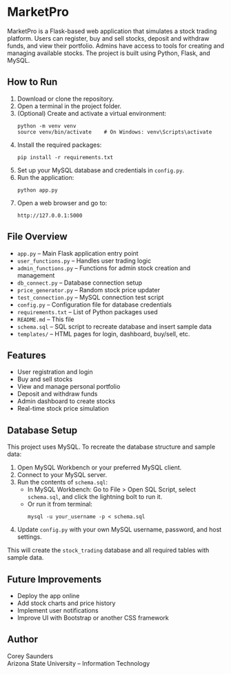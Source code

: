 # MarketPro

MarketPro is a Flask-based web application that simulates a stock trading platform. Users can register, buy and sell stocks, deposit and withdraw funds, and view their portfolio. Admins have access to tools for creating and managing available stocks. The project is built using Python, Flask, and MySQL.

## How to Run

1. Download or clone the repository.
2. Open a terminal in the project folder.
3. (Optional) Create and activate a virtual environment:
   ```
   python -m venv venv
   source venv/bin/activate    # On Windows: venv\Scripts\activate
   ```
4. Install the required packages:
   ```
   pip install -r requirements.txt
   ```
5. Set up your MySQL database and credentials in `config.py`.
6. Run the application:
   ```
   python app.py
   ```
7. Open a web browser and go to:
   ```
   http://127.0.0.1:5000
   ```

## File Overview

- `app.py` – Main Flask application entry point
- `user_functions.py` – Handles user trading logic
- `admin_functions.py` – Functions for admin stock creation and management
- `db_connect.py` – Database connection setup
- `price_generator.py` – Random stock price updater
- `test_connection.py` – MySQL connection test script
- `config.py` – Configuration file for database credentials
- `requirements.txt` – List of Python packages used
- `README.md` – This file
- `schema.sql` – SQL script to recreate database and insert sample data
- `templates/` – HTML pages for login, dashboard, buy/sell, etc.

## Features

- User registration and login
- Buy and sell stocks
- View and manage personal portfolio
- Deposit and withdraw funds
- Admin dashboard to create stocks
- Real-time stock price simulation

## Database Setup

This project uses MySQL. To recreate the database structure and sample data:

1. Open MySQL Workbench or your preferred MySQL client.
2. Connect to your MySQL server.
3. Run the contents of `schema.sql`:
   - In MySQL Workbench: Go to File > Open SQL Script, select `schema.sql`, and click the lightning bolt to run it.
   - Or run it from terminal:
     ```
     mysql -u your_username -p < schema.sql
     ```
4. Update `config.py` with your own MySQL username, password, and host settings.

This will create the `stock_trading` database and all required tables with sample data.

## Future Improvements

- Deploy the app online
- Add stock charts and price history
- Implement user notifications
- Improve UI with Bootstrap or another CSS framework

## Author

Corey Saunders  
Arizona State University – Information Technology

